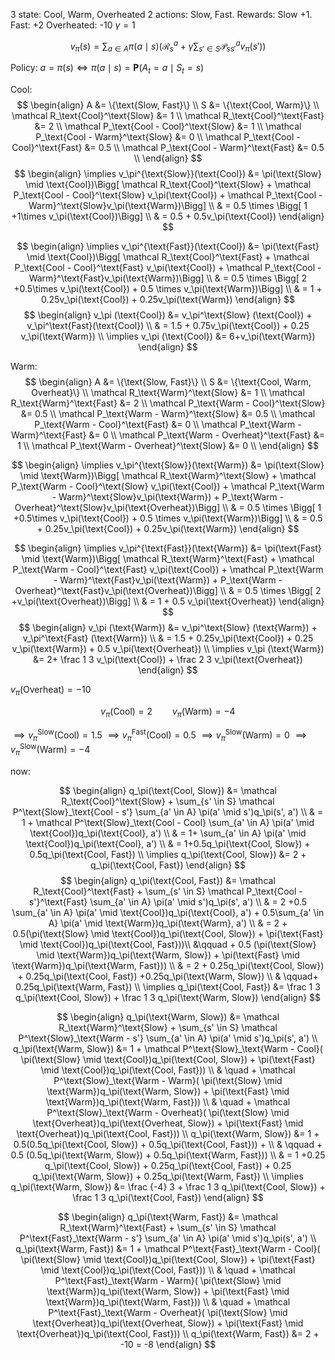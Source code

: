 3 state: Cool, Warm, Overheated
2 actions: Slow, Fast.
Rewards: Slow +1. Fast: +2
Overheated: -10
$\gamma =1$ 

$$
v_\pi (s) = \sum_{a \in A} \pi(a \mid s) \Bigg ( \mathcal R_s^a + \gamma \sum_{s' \in S} \mathcal P_{ss'}^a v_\pi (s')  \Bigg)
$$

Policy: 
$a = \pi (s) \iff \pi (a\mid s) = \mathbf P(A_t = a \mid S_t = s)$ 

Cool:
$$
\begin{align}
A &= \{\text{Slow, Fast}\} \\
S &= \{\text{Cool, Warm}\} \\
\mathcal R_\text{Cool}^\text{Slow} &= 1 \\
\mathcal R_\text{Cool}^\text{Fast} &= 2 \\
\mathcal P_\text{Cool - Cool}^\text{Slow} &= 1 \\
\mathcal P_\text{Cool - Warm}^\text{Slow} &= 0 \\
\mathcal P_\text{Cool - Cool}^\text{Fast} &= 0.5 \\
\mathcal P_\text{Cool - Warm}^\text{Fast} &= 0.5 \\
\end{align}
$$
$$
\begin{align}
\implies v_\pi^{\text{Slow}}(\text{Cool}) &= \pi(\text{Slow} \mid \text{Cool})\Bigg[ \mathcal R_\text{Cool}^\text{Slow} + \mathcal P_\text{Cool - Cool}^\text{Slow} v_\pi(\text{Cool}) + \mathcal P_\text{Cool - Warm}^\text{Slow}v_\pi(\text{Warm})\Bigg] \\
& = 0.5 \times \Bigg[ 1 +1\times v_\pi(\text{Cool})\Bigg] \\
& = 0.5 + 0.5v_\pi(\text{Cool})
\end{align}
$$

$$
\begin{align}
\implies v_\pi^{\text{Fast}}(\text{Cool}) &= \pi(\text{Fast} \mid \text{Cool})\Bigg[ \mathcal R_\text{Cool}^\text{Fast} + \mathcal P_\text{Cool - Cool}^\text{Fast} v_\pi(\text{Cool}) + \mathcal P_\text{Cool - Warm}^\text{Fast}v_\pi(\text{Warm})\Bigg] \\
& = 0.5 \times \Bigg[ 2 +0.5\times v_\pi(\text{Cool}) + 0.5 \times v_\pi(\text{Warm})\Bigg] \\
& = 1 + 0.25v_\pi(\text{Cool}) + 0.25v_\pi(\text{Warm})
\end{align}
$$
$$
\begin{align}
v_\pi (\text{Cool}) &= v_\pi^\text{Slow} (\text{Cool}) + v_\pi^\text{Fast}(\text{Cool}) \\
& = 1.5 + 0.75v_\pi(\text{Cool}) + 0.25 v_\pi(\text{Warm}) \\
\implies v_\pi (\text{Cool}) &= 6+v_\pi(\text{Warm})
\end{align}
$$

Warm:
$$
\begin{align}
A &= \{\text{Slow, Fast}\} \\
S &= \{\text{Cool, Warm, Overheat}\} \\
\mathcal R_\text{Warm}^\text{Slow} &= 1 \\
\mathcal R_\text{Warm}^\text{Fast} &= 2 \\
\mathcal P_\text{Warm - Cool}^\text{Slow} &= 0.5 \\
\mathcal P_\text{Warm - Warm}^\text{Slow} &= 0.5 \\
\mathcal P_\text{Warm - Cool}^\text{Fast} &= 0 \\
\mathcal P_\text{Warm - Warm}^\text{Fast} &= 0 \\
\mathcal P_\text{Warm - Overheat}^\text{Fast} &= 1 \\
\mathcal P_\text{Warm - Overheat}^\text{Slow} &= 0 \\
\end{align}
$$

$$
\begin{align}
\implies v_\pi^{\text{Slow}}(\text{Warm}) &= \pi(\text{Slow} \mid \text{Warm})\Bigg[ \mathcal R_\text{Warm}^\text{Slow} + \mathcal P_\text{Warm - Cool}^\text{Slow} v_\pi(\text{Cool}) + \mathcal P_\text{Warm - Warm}^\text{Slow}v_\pi(\text{Warm}) + P_\text{Warm - Overheat}^\text{Slow}v_\pi(\text{Overheat})\Bigg] \\
& = 0.5 \times \Bigg[ 1 +0.5\times v_\pi(\text{Cool}) + 0.5 \times v_\pi(\text{Warm})\Bigg] \\
& = 0.5 + 0.25v_\pi(\text{Cool}) + 0.25v_\pi(\text{Warm})
\end{align}
$$

$$
\begin{align}
\implies v_\pi^{\text{Fast}}(\text{Warm}) &= \pi(\text{Fast} \mid \text{Warm})\Bigg[ \mathcal R_\text{Warm}^\text{Fast} + \mathcal P_\text{Warm - Cool}^\text{Fast} v_\pi(\text{Cool}) + \mathcal P_\text{Warm - Warm}^\text{Fast}v_\pi(\text{Warm}) + P_\text{Warm - Overheat}^\text{Fast}v_\pi(\text{Overheat})\Bigg] \\
& = 0.5 \times \Bigg[ 2 +v_\pi(\text{Overheat})\Bigg] \\
& = 1 + 0.5 v_\pi(\text{Overheat})
\end{align}
$$
$$
\begin{align}
v_\pi (\text{Warm}) &= v_\pi^\text{Slow} (\text{Warm}) + v_\pi^\text{Fast} (\text{Warm}) \\
& = 1.5 + 0.25v_\pi(\text{Cool}) + 0.25 v_\pi(\text{Warm}) + 0.5 v_\pi(\text{Overheat}) \\
\implies v_\pi (\text{Warm}) &= 2+ \frac 1 3 v_\pi(\text{Cool}) + \frac 2 3 v_\pi(\text{Overheat})
\end{align}
$$

$v_\pi(\text{Overheat}) = -10$

$$
v_\pi(\text{Cool}) = 2 \qquad v_\pi(\text{Warm}) = -4
$$


$\implies v_\pi^{\text{Slow}}(\text{Cool}) = 1.5$
$\implies v_\pi^{\text{Fast}}(\text{Cool}) = 0.5$
$\implies v_\pi^{\text{Slow}}(\text{Warm}) = 0$
$\implies v_\pi^{\text{Slow}}(\text{Warm}) = -4$ 

now:

$$
\begin{align}
q_\pi(\text{Cool, Slow}) &= \mathcal R_\text{Cool}^\text{Slow} + \sum_{s' \in S} \mathcal P^\text{Slow}_\text{Cool - s'} \sum_{a' \in A} \pi(a' \mid s')q_\pi(s', a') \\
& = 1 + \mathcal P^\text{Slow}_\text{Cool - Cool} \sum_{a' \in A} \pi(a' \mid \text{Cool})q_\pi(\text{Cool}, a')  \\ 
& = 1+ \sum_{a' \in A} \pi(a' \mid \text{Cool})q_\pi(\text{Cool}, a')  \\ 
& = 1+0.5q_\pi(\text{Cool, Slow}) + 0.5q_\pi(\text{Cool, Fast}) \\
\implies q_\pi(\text{Cool, Slow}) &= 2 + q_\pi(\text{Cool, Fast}) 
\end{align}
$$
$$
\begin{align}
q_\pi(\text{Cool, Fast}) &= \mathcal R_\text{Cool}^\text{Fast} + \sum_{s' \in S} \mathcal P_\text{Cool - s'}^\text{Fast} \sum_{a' \in A} \pi(a' \mid s')q_\pi(s', a') \\
& = 2 +0.5 \sum_{a' \in A} \pi(a' \mid \text{Cool})q_\pi(\text{Cool}, a') + 0.5\sum_{a' \in A} \pi(a' \mid \text{Warm})q_\pi(\text{Warm}, a') \\
& = 2 + 0.5(\pi(\text{Slow} \mid \text{Cool})q_\pi(\text{Cool, Slow}) + \pi(\text{Fast} \mid \text{Cool})q_\pi(\text{Cool, Fast}))\\ &\qquad + 0.5 (\pi(\text{Slow} \mid \text{Warm})q_\pi(\text{Warm, Slow}) + \pi(\text{Fast} \mid \text{Warm})q_\pi(\text{Warm, Fast})) \\
& = 2 + 0.25q_\pi(\text{Cool, Slow}) + 0.25q_\pi(\text{Cool, Fast}) +0.25q_\pi(\text{Warm, Slow}) \\ & \qquad+ 0.25q_\pi(\text{Warm, Fast}) \\
\implies q_\pi(\text{Cool, Fast}) &= \frac 1 3 q_\pi(\text{Cool, Slow}) + \frac 1 3 q_\pi(\text{Warm, Slow})
\end{align}
$$

$$
\begin{align}
q_\pi(\text{Warm, Slow}) &= \mathcal R_\text{Warm}^\text{Slow} + \sum_{s' \in S} \mathcal P^\text{Slow}_\text{Warm - s'} \sum_{a' \in A} \pi(a' \mid s')q_\pi(s', a') \\
q_\pi(\text{Warm, Slow}) &= 1 + \mathcal P^\text{Slow}_\text{Warm - Cool}( \pi(\text{Slow} \mid \text{Cool})q_\pi(\text{Cool, Slow}) + \pi(\text{Fast} \mid \text{Cool})q_\pi(\text{Cool, Fast})) \\ & \quad + 
\mathcal P^\text{Slow}_\text{Warm - Warm}( \pi(\text{Slow} \mid \text{Warm})q_\pi(\text{Warm, Slow}) + \pi(\text{Fast} \mid \text{Warm})q_\pi(\text{Warm, Fast})) \\
& \quad + 
\mathcal P^\text{Slow}_\text{Warm - Overheat}( \pi(\text{Slow} \mid \text{Overheat})q_\pi(\text{Overheat, Slow}) + \pi(\text{Fast} \mid \text{Overheat})q_\pi(\text{Cool, Fast})) \\
q_\pi(\text{Warm, Slow}) &= 1 + 0.5(0.5q_\pi(\text{Cool, Slow}) + 0.5q_\pi(\text{Cool, Fast})) + \\
& \qquad + 0.5 (0.5q_\pi(\text{Warm, Slow}) + 0.5q_\pi(\text{Warm, Fast})) \\
& = 1 +0.25 q_\pi(\text{Cool, Slow}) + 0.25q_\pi(\text{Cool, Fast}) + 0.25 q_\pi(\text{Warm, Slow}) + 0.25q_\pi(\text{Warm, Fast}) \\
\implies q_\pi(\text{Warm, Slow}) &= \frac {-4} 3 + \frac 1 3 q_\pi(\text{Cool, Slow}) + \frac 1 3 q_\pi(\text{Cool, Fast})
\end{align}
$$


$$
\begin{align}
q_\pi(\text{Warm, Fast}) &= \mathcal R_\text{Warm}^\text{Fast} + \sum_{s' \in S} \mathcal P^\text{Fast}_\text{Warm - s'} \sum_{a' \in A} \pi(a' \mid s')q_\pi(s', a') \\
q_\pi(\text{Warm, Fast}) &= 1 + \mathcal P^\text{Fast}_\text{Warm - Cool}( \pi(\text{Slow} \mid \text{Cool})q_\pi(\text{Cool, Slow}) + \pi(\text{Fast} \mid \text{Cool})q_\pi(\text{Cool, Fast})) \\ & \quad + 
\mathcal P^\text{Fast}_\text{Warm - Warm}( \pi(\text{Slow} \mid \text{Warm})q_\pi(\text{Warm, Slow}) + \pi(\text{Fast} \mid \text{Warm})q_\pi(\text{Warm, Fast})) \\
& \quad + 
\mathcal P^\text{Fast}_\text{Warm - Overheat}( \pi(\text{Slow} \mid \text{Overheat})q_\pi(\text{Overheat, Slow}) + \pi(\text{Fast} \mid \text{Overheat})q_\pi(\text{Cool, Fast})) \\
q_\pi(\text{Warm, Fast}) &= 2 + -10 = -8
\end{align}
$$


